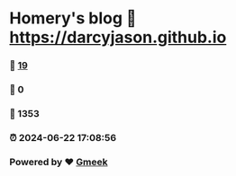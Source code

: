 # Homery's blog :link: https://darcyjason.github.io 
### :page_facing_up: [19](https://darcyjason.github.io/tag.html) 
### :speech_balloon: 0 
### :hibiscus: 1353 
### :alarm_clock: 2024-06-22 17:08:56 
### Powered by :heart: [Gmeek](https://github.com/Meekdai/Gmeek)
